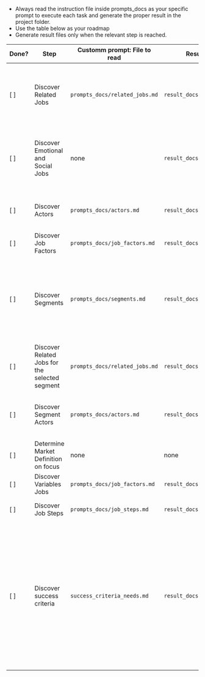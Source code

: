 - Always read the instruction file inside prompts_docs as your specific prompt to execute each task and generate the proper result in the project folder.
- Use the table below as your roadmap
- Generate result files only when the relevant step is reached.

| Done? | Step | Customm prompt: File to read | Result: File to generate | Sub-Tasks |
|---|---|---|---|---|
| [ ] | Discover Related Jobs | `prompts_docs/related_jobs.md` | `result_docs/related_jobs.md` | 1. List all possible functional jobs in the file.<br>2. Only if the job to be done is a solution or specific technology, list in the chat the titles of related jobs preceded by sequential numbers. Ask the user to choose one to proceed in the chat and store it in `current_task.md`. The answer is the "Main Functional Job To Be Done". Otherwise, if the job to be done is not a solution, store it in `current_task.md`. |
| [ ] | Discover Emotional and Social Jobs | none | `result_docs/emotional_social_jobs.md` | List all possible emotional jobs and social jobs in the file. Emotional Jobs are those that express how the job performer would like to feel or avoid feeling. The focus is on the person themselves. Social Jobs are those that express how the job performer would like to: be perceived or avoid being perceived, connect or avoid connecting with other people, belong or not belong to a group. The focus is on relationships or the perception of other people. |
| [ ] | Discover Actors | `prompts_docs/actors.md` | `result_docs/actors.md` | 1. List the roles and actors in the file.<br>2. In the chat list only the titles containing "{role}: {actor}" preceded by sequential number.<br>3. Ask the user to choose one actor to proceed in the chat to market definition. |
| [ ] | Discover Job Factors | `prompts_docs/job_factors.md` | `result_docs/job_factors.md` | 1. Discover all job factors related to the Market Definition of the actor 2. List all in the file. |
| [ ] | Discover Segments | `prompts_docs/segments.md` | `result_docs/segments.md` | 1. Write the Market Definition in the file after knowing the answers above following this structure: "# Market definition: {actor} wanting to {job to be done}".<br>2. Use the found job factors from the previous step to input as context in the prompt of next sub-task. <br>3. Run the prompt of `segments.md` to discover segments and write in the new file using the actor selected by the user.<br>3. In the chat list only the titles preceded by sequential numbers, including the market definition as the first (but not mentioning "Market Definition" string).<br>3. Ask the user to choose one to proceed in the chat. |
| [ ] | Discover Related Jobs for the selected segment | `prompts_docs/related_jobs.md` | `result_docs/segment_related_jobs.md` | 1. List all possible related functional jobs in the file related to the market of the segment. |
| [ ] | Discover Segment Actors | `prompts_docs/actors.md` | `result_docs/segment_actors.md` | 1. List the roles and actors in the file related to the selected segment.<br>2. In the chat list only the titles containing "{role}: {actor}" preceded by sequential number.<br>3. Ask the user to choose one actor to proceed in the chat to market definition. |
| [ ] | Determine Market Definition on focus | none | none | Update current_task to present the market Definition on focus after knowing the answers above following this structure: "Market definition: {actor} wanting to {job to be done}". |
| [ ] | Discover Variables Jobs | `prompts_docs/job_factors.md` | `result_docs/segment_job_factors.md` | 1. Discover all variables related to the Market Definition of the segment. List all in the file. |
| [ ] | Discover Job Steps | `prompts_docs/job_steps.md` | `result_docs/segment_job_map.md` | 1. Update the file `result_docs/segment_job_map.md` to list all job steps related to the market on focus from the result of `job_steps.md` following the format in the prompt. |
| [ ] | Discover success criteria | `success_criteria_needs.md` | `result_docs/segment_job_map.md` | 1. Iterate through all jobs steps in `result_docs/segment_job_map.md` to run the prompt of `success_criteria_needs.md` and discover all success criteria of each job step.<br>2. Add the result of success criteria of each step inside each related Job Step following the format presented in the prompt.<br>3. After the Market Definition and before the Job Map, include each item in a new line: "1. Define a roadmap guided by the Job Map below, refer to: \[https://calirenato82.substack.com/i/141637250/evolucao-da-solucao-roadmap-orientado-por-job](https://calirenato82.substack.com/i/141637250/evolucao-da-solucao-roadmap-orientado-por-job). 2.  Evaluate the success criteria by the importance and effort matrix, refer to: \[https://calirenato82.substack.com/i/141637250/matriz-de-importancia-e-esforco](https://calirenato82.substack.com/i/141637250/matriz-de-importancia-e-esforco).". |
